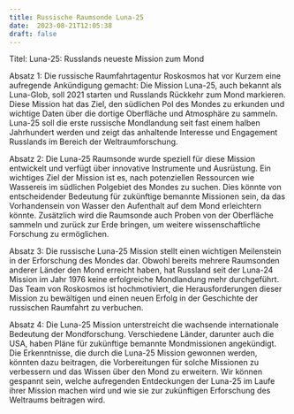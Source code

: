 ```yaml
---
title: Russische Raumsonde Luna-25
date:  2023-08-21T12:05:38
draft: false
---
```


Titel: Luna-25: Russlands neueste Mission zum Mond

Absatz 1: Die russische Raumfahrtagentur Roskosmos hat vor Kurzem eine aufregende Ankündigung gemacht: Die Mission Luna-25, auch bekannt als Luna-Glob, soll 2021 starten und Russlands Rückkehr zum Mond markieren. Diese Mission hat das Ziel, den südlichen Pol des Mondes zu erkunden und wichtige Daten über die dortige Oberfläche und Atmosphäre zu sammeln. Luna-25 soll die erste russische Mondlandung seit fast einem halben Jahrhundert werden und zeigt das anhaltende Interesse und Engagement Russlands im Bereich der Weltraumforschung.

Absatz 2: Die Luna-25 Raumsonde wurde speziell für diese Mission entwickelt und verfügt über innovative Instrumente und Ausrüstung. Ein wichtiges Ziel der Mission ist es, nach potenziellen Ressourcen wie Wassereis im südlichen Polgebiet des Mondes zu suchen. Dies könnte von entscheidender Bedeutung für zukünftige bemannte Missionen sein, da das Vorhandensein von Wasser den Aufenthalt auf dem Mond erleichtern könnte. Zusätzlich wird die Raumsonde auch Proben von der Oberfläche sammeln und zurück zur Erde bringen, um weitere wissenschaftliche Forschung zu ermöglichen.

Absatz 3: Die russische Luna-25 Mission stellt einen wichtigen Meilenstein in der Erforschung des Mondes dar. Obwohl bereits mehrere Raumsonden anderer Länder den Mond erreicht haben, hat Russland seit der Luna-24 Mission im Jahr 1976 keine erfolgreiche Mondlandung mehr durchgeführt. Das Team von Roskosmos ist hochmotiviert, die Herausforderungen dieser Mission zu bewältigen und einen neuen Erfolg in der Geschichte der russischen Raumfahrt zu verbuchen.

Absatz 4: Die Luna-25 Mission unterstreicht die wachsende internationale Bedeutung der Mondforschung. Verschiedene Länder, darunter auch die USA, haben Pläne für zukünftige bemannte Mondmissionen angekündigt. Die Erkenntnisse, die durch die Luna-25 Mission gewonnen werden, könnten dazu beitragen, die Vorbereitungen für solche Missionen zu verbessern und das Wissen über den Mond zu erweitern. Wir können gespannt sein, welche aufregenden Entdeckungen der Luna-25 im Laufe ihrer Mission machen wird und wie sie zur zukünftigen Erforschung des Weltraums beitragen wird.